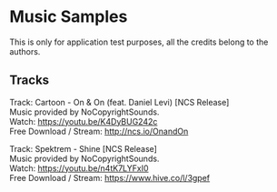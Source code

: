 # Music Samples  
This is only for application test purposes, all the credits belong to the authors.  
  
## Tracks  
  
Track: Cartoon - On & On (feat. Daniel Levi) [NCS Release]  
Music provided by NoCopyrightSounds.   
Watch: https://youtu.be/K4DyBUG242c  
Free Download / Stream: http://ncs.io/OnandOn  
  
Track: Spektrem - Shine [NCS Release]   
Music provided by NoCopyrightSounds.   
Watch: https://youtu.be/n4tK7LYFxI0  
Free Download / Stream: https://www.hive.co/l/3gpef  
